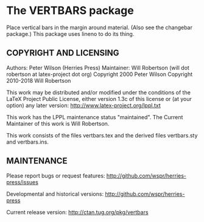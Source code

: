 
The VERTBARS package
====================

Place vertical bars in the margin around material.
(Also see the changebar package.)
This package uses lineno to do its thing.



COPYRIGHT AND LICENSING
-----------------------

Authors: Peter Wilson (Herries Press)
Maintainer: Will Robertson (will dot robertson at latex-project dot org)
Copyright 2000 Peter Wilson
Copyright 2010-2018 Will Robertson


This work may be distributed and/or modified under the
conditions of the LaTeX Project Public License, either
version 1.3c of this license or (at your option) any
later version: <http://www.latex-project.org/lppl.txt>

This work has the LPPL maintenance status "maintained".
The Current Maintainer of this work is Will Robertson.

This work consists of the files vertbars.tex and the
derived files vertbars.sty and vertbars.ins.



MAINTENANCE
-----------

Please report bugs or request features:
  <http://github.com/wspr/herries-press/issues>

Developmental and historical versions:
  <http://github.com/wspr/herries-press>

Current release version:
  <http://ctan.tug.org/pkg/vertbars>

